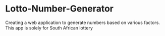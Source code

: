 # Lotto-Number-Generator
Creating a web application to generate numbers based on various factors.
This app is solely for South African lottery
